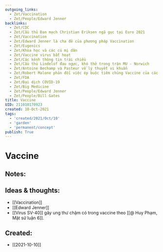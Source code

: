 ```yaml
---
outgoing_links:
  - Zet/Vaccination
  - Zet/People/Edward Jenner
backlinks:
  - Zet/CDC
  - Zet/Cầu thủ Đan mạch Christian Eriksen ngã gục tại Euro 2021
  - Zet/Vaccination
  - Zet/Edward Jenner là cha đẻ của phương pháp Vaccination
  - Zet/Eugenics
  - Zet/Khoa học và các cú mị dân
  - Zet/Vaccine virus bất hoạt
  - Zet/Các kênh thông tin trái chiều
  - Zet/Cầu thủ Lindelof đau ngực, khó thở trong trận MU - Norwich
  - Zet/Antoine Bechamp và Pasteur về lý thuyết vi khuẩn
  - Zet/Robert Malone phản đối việc ép buộc tiêm chủng Vaccine của các chính phủ
  - Zet/FDA
  - Zet/Đại dịch COVID-19
  - Zet/Big Medicine
  - Zet/People/Edward Jenner
  - Zet/People/Bill Gates
title: Vaccine
UID: 211010170923
created: 10-Oct-2021
tags:
  - 'created/2021/Oct/10'
  - 'garden'
  - 'permanent/concept'
publish: True
---
```

# Vaccine

## Notes:


## Ideas & thoughts:
- [[Vaccination]]
- [[Edward Jenner]]
- [[Virus SV-40]] gây ung thư chậm có trong vaccine theo [[@ Huy Phạm, Mật sử luận 6]].


## Created:
- [[2021-10-10]]
